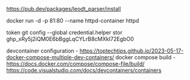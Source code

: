 https://pub.dev/packages/leodt_parser/install

docker run -d -p 81:80 --name httpd-container httpd

token
git config --global credential.helper stor
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

devcontainer configuration - https://toptechtips.github.io/2023-05-17-docker-compose-multiple-dev-containers/
docker compose build - https://docs.docker.com/compose/compose-file/build/
https://code.visualstudio.com/docs/devcontainers/containers



